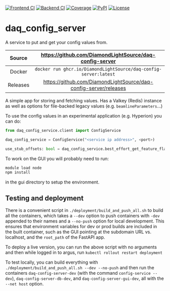 [![Frontend CI](https://github.com/dperl-dls/daq-config-server/actions/workflows/gui_ci.yml/badge.svg)](https://github.com/dperl-dls/daq-config-server/actions/workflows/gui_ci.yml)
[![Backend CI](https://github.com/dperl-dls/daq-config-server/actions/workflows/backend_ci.yml/badge.svg)](https://github.com/dperl-dls/daq-config-server/actions/workflows/backend_ci.yml)
[![Coverage](https://codecov.io/gh/dperl-dls/daq-config-server/branch/main/graph/badge.svg)](https://codecov.io/gh/dperl-dls/daq-config-server)
[![PyPI](https://img.shields.io/pypi/v/daq-config-server.svg)](https://pypi.org/project/daq-config-server)
[![License](https://img.shields.io/badge/License-Apache%202.0-blue.svg)](https://opensource.org/licenses/Apache-2.0)

# daq_config_server

A service to put and get your config values from.

|  Source  |     <https://github.com/DiamondLightSource/daq-config-server>      |
| :------: | :----------------------------------------------------------------: |
|  Docker  |  `docker run ghcr.io/DiamondLightSource/daq-config-server:latest`  |
| Releases | <https://github.com/DiamondLightSource/daq-config-server/releases> |

A simple app for storing and fetching values. Has a Valkey (Redis) instance as well as options for file-backed legacy
values (e.g. `beamlineParameters`...)

To use the config values in an experimental application (e.g. Hyperion) you can do:

```python
from daq_config_service.client import ConfigService

daq_config_service = ConfigService("<service ip address>", <port>)

use_stub_offsets: bool = daq_config_service.best_effort_get_feature_flag("use_stub_offsets")

```

To work on the GUI you will probably need to run:

```bash
module load node
npm install
```

in the gui directory to setup the environment.

## Testing and deployment

There is a convenient script in `./deployment/build_and_push_all.sh` to build all the containers, which takes
a `--dev` option to push containers with `-dev` appended to their names and a `--no-push` option for local
development. This ensures that environment variables for dev or prod builds are included in the built container,
such as the GUI pointing at the subdomain URL vs. localhost, and the `root_path` of the FastAPI app.

To deploy a live version, you can run the above script with no arguments and then while logged in to
argus, run `kubectl rollout restart deployment`

To test locally, you can build everything with `./deployment/build_and_push_all.sh --dev --no-push` and then
run the containers `daq-config-server-dev` (with the command `config-service --dev`), `daq-config-server-db-dev`,
and `daq-config-server-gui-dev`, all with the `--net host` option.
